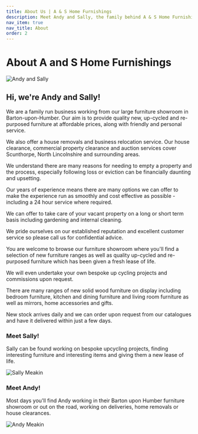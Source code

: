 ```yaml
---
title: About Us | A & S Home Furnishings
description: Meet Andy and Sally, the family behind A & S Home Furnishings in Barton-upon-Humber
nav_item: true
nav_title: About
order: 2
---
```


# About A and S Home Furnishings

![Andy and Sally](/assets/images/ANDY-AND-SALLY-A-AND-S-HOME-FURNISHINGS-black-and-white-768x689.jpg)

## Hi, we're Andy and Sally!

We are a family run business working from our large furniture showroom in Barton-upon-Humber. Our aim is to provide quality new, up-cycled and re-purposed furniture at affordable prices, along with friendly and personal service.

We also offer a house removals and business relocation service. Our house clearance, commercial property clearance and auction services cover Scunthorpe, North Lincolnshire and surrounding areas.

We understand there are many reasons for needing to empty a property and the process, especially following loss or eviction can be financially daunting and upsetting.

Our years of experience means there are many options we can offer to make the experience run as smoothly and cost effective as possible - including a 24 hour service where required.

We can offer to take care of your vacant property on a long or short term basis including gardening and internal cleaning.

We pride ourselves on our established reputation and excellent customer service so please call us for confidential advice.

You are welcome to browse our furniture showroom where you'll find a selection of new furniture ranges as well as quality up-cycled and re-purposed furniture which has been given a fresh lease of life.

We will even undertake your own bespoke up cycling projects and commissions upon request.

There are many ranges of new solid wood furniture on display including bedroom furniture, kitchen and dining furniture and living room furniture as well as mirrors, home accessories and gifts.

New stock arrives daily and we can order upon request from our catalogues and have it delivered within just a few days.

<div class="team-member" id="sally">
  <div class="team-member-bio">
    <h3>Meet Sally!</h3>
    <p>Sally can be found working on bespoke upcycling projects, finding interesting furniture and interesting items and giving them a new lease of life.</p>
  </div>
  <div class="team-member-image">
    <img src="/assets/images/SALLY-MEAKIN-OF-A-AND-S-HOME-FURNISHINGS-2.jpg" alt="Sally Meakin">
  </div>
</div>

<div class="team-member" id="andy">
  <div class="team-member-bio">
    <h3>Meet Andy!</h3>
    <p>Most days you'll find Andy working in their Barton upon Humber furniture showroom or out on the road, working on deliveries, home removals or house clearances.</p>
  </div>
  <div class="team-member-image">
    <img src="/assets/images/ANDY-MEAKIN-OF-A-AND-S-HOME-FURNISHINGS-2.jpg" alt="Andy Meakin">
  </div>
</div>
